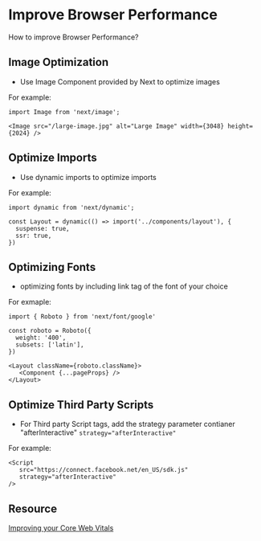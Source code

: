 # Improve Browser Performance
How to improve Browser Performance?

## Image Optimization
* Use Image Component provided by Next to optimize images

For example:
```
import Image from 'next/image';

<Image src="/large-image.jpg" alt="Large Image" width={3048} height={2024} />
```
## Optimize Imports 
* Use dynamic imports to optimize imports

For example:
```
import dynamic from 'next/dynamic';

const Layout = dynamic(() => import('../components/layout'), {
  suspense: true,
  ssr: true,
})
```

## Optimizing Fonts
* optimizing fonts by including link tag of the font of your choice

For exmaple:
```
import { Roboto } from 'next/font/google'

const roboto = Roboto({
  weight: '400',
  subsets: ['latin'],
})

<Layout className={roboto.className}>
   <Component {...pageProps} />
</Layout>
```

## Optimize Third Party Scripts
* For Third party Script tags, add the strategy parameter contianer "afterInteractive"
 `strategy="afterInteractive"`
 
 For example:
 ```
 <Script
    src="https://connect.facebook.net/en_US/sdk.js"
    strategy="afterInteractive"
 />
 ```

 ## Resource
 [Improving your Core Web Vitals](https://nextjs.org/learn/seo/improve)


